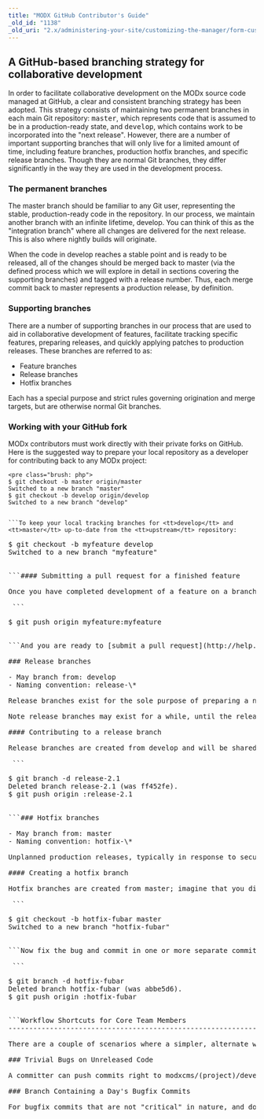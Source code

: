 ```yaml
---
title: "MODX GitHub Contributor's Guide"
_old_id: "1138"
_old_uri: "2.x/administering-your-site/customizing-the-manager/form-customization-sets/modx-github-contributors-guide"
---
```


<a name="MODxGitHubContributor%27sGuide-AGitHubbasedbranchingstrategyforcollaborativedevelopment"></a>A GitHub-based branching strategy for collaborative development
---------------------------------------------------------------------------------------------------------------------------------------------------------------------

In order to facilitate collaborative development on the MODx source code managed at GitHub, a clear and consistent branching strategy has been adopted. This strategy consists of maintaining two permanent branches in each main Git repository: <tt>master</tt>, which represents code that is assumed to be in a production-ready state, and <tt>develop</tt>, which contains work to be incorporated into the "next release". However, there are a number of important supporting branches that will only live for a limited amount of time, including feature branches, production hotfix branches, and specific release branches. Though they are normal Git branches, they differ significantly in the way they are used in the development process.

### <a name="MODxGitHubContributor%27sGuide-Thepermanentbranches"></a>The permanent branches

The master branch should be familiar to any Git user, representing the stable, production-ready code in the repository. In our process, we maintain another branch with an infinite lifetime, develop. You can think of this as the "integration branch" where all changes are delivered for the next release. This is also where nightly builds will originate.

When the code in develop reaches a stable point and is ready to be released, all of the changes should be merged back to master (via the defined process which we will explore in detail in sections covering the supporting branches) and tagged with a release number. Thus, each merge commit back to master represents a production release, by definition.

### <a name="MODxGitHubContributor%27sGuide-Supportingbranches"></a>Supporting branches

There are a number of supporting branches in our process that are used to aid in collaborative development of features, facilitate tracking specific features, preparing releases, and quickly applying patches to production releases. These branches are referred to as:

- Feature branches
- Release branches
- Hotfix branches

Each has a special purpose and strict rules governing origination and merge targets, but are otherwise normal Git branches.

### <a name="MODxGitHubContributor%27sGuide-WorkingwithyourGitHubfork"></a>Working with your GitHub fork

MODx contributors must work directly with their private forks on GitHub. Here is the suggested way to prepare your local repository as a developer for contributing back to any MODx project:

 ```
<pre class="brush: php">
$ git checkout -b master origin/master
Switched to a new branch "master"
$ git checkout -b develop origin/develop
Switched to a new branch "develop"


```To keep your local tracking branches for <tt>develop</tt> and <tt>master</tt> up-to-date from the <tt>upstream</tt> repository:

 ```
<pre class="brush: php">
$ git checkout -b myfeature develop
Switched to a new branch "myfeature"


```#### <a name="MODxGitHubContributor%27sGuide-Submittingapullrequestforafinishedfeature"></a>Submitting a pull request for a finished feature

Once you have completed development of a feature on a branch, you should first make sure your work is replayed over the latest updates from <tt>develop</tt>:

 ```
<pre class="brush: php">
$ git push origin myfeature:myfeature


```And you are ready to [submit a pull request](http://help.github.com/pull-requests/) for your feature branch.

### <a name="MODxGitHubContributor%27sGuide-Releasebranches"></a>Release branches

- May branch from: <tt>develop</tt>
- Naming convention: <tt>release-\*</tt>

Release branches exist for the sole purpose of preparing a new production release. They allow for last-minute bug fixes and adjustments to the changes being incorporated for a release without conflicting with on-going development and integration work for future releases. For instance, if we are ready to release all the changes currently integrated into <tt>develop</tt> as 2.1, we create the release-2.1 branch, bump the version number, and begin the process of QA.

Note release branches may exist for a while, until the release is ready to be rolled out. Bug fixes can be applied directly to the release branch, but adding new features here is strictly prohibited. All new features must be merged into <tt>develop</tt> and will be incorporated in the next release.

#### <a name="MODxGitHubContributor%27sGuide-Contributingtoareleasebranch"></a>Contributing to a release branch

Release branches are created from <tt>develop</tt> and will be shared in the <tt>upstream</tt> repository. For instance, if the 2.1 release is being prepared, you can fetch and get a local copy of this directly from <tt>upstream</tt>:

 ```
<pre class="brush: php">
$ git branch -d release-2.1
Deleted branch release-2.1 (was ff452fe).
$ git push origin :release-2.1


```### <a name="MODxGitHubContributor%27sGuide-Hotfixbranches"></a>Hotfix branches

- May branch from: <tt>master</tt>
- Naming convention: <tt>hotfix-\*</tt>

Unplanned production releases, typically in response to security-related or other critical bugs discovered in an existing production release, can be managed in a hotfix branch. It is similar to a release branch but originates directly from a specific production release tag on <tt>master</tt>, since <tt>develop</tt> potentially contains new features intended for the next planned release. This allows development to continue uninhibited while the quick production fix is prepared.

#### <a name="MODxGitHubContributor%27sGuide-Creatingahotfixbranch"></a>Creating a hotfix branch

Hotfix branches are created from <tt>master</tt>; imagine that you discover a critical security flaw in the current production release and know how to fix it, but changes sitting in the <tt>develop</tt> branch are as yet untested and thus not stable. The solution is to create a hotfix branch in which to address the problem. First make sure <tt>master</tt> is up-to-date from upstream:

 ```
<pre class="brush: php">
$ git checkout -b hotfix-fubar master
Switched to a new branch "hotfix-fubar"


```Now fix the bug and commit in one or more separate commits which you can push to your fork:

 ```
<pre class="brush: php">
$ git branch -d hotfix-fubar
Deleted branch hotfix-fubar (was abbe5d6).
$ git push origin :hotfix-fubar


```<a name="MODxGitHubContributor%27sGuide-WorkflowShortcutsforCoreTeamMembers"></a>Workflow Shortcuts for Core Team Members
-------------------------------------------------------------------------------------------------------------------------

There are a couple of scenarios where a simpler, alternate workflow is beneficial.

### <a name="MODxGitHubContributor%27sGuide-TrivialBugsonUnreleasedCode"></a>Trivial Bugs on Unreleased Code

A committer can push commits right to modxcms/(project)/develop if the commits are fixing trivial bugs on unreleased code.

### <a name="MODxGitHubContributor%27sGuide-BranchContainingaDay%27sBugfixCommits"></a>Branch Containing a Day's Bugfix Commits

For bugfix commits that are not "critical" in nature, and do not need to be backported, a committer may maintain a daily branch to aggregate these commits, and push it to their fork by COB. Such branches shall be integrated by 8:00 am (Central) the following morning.